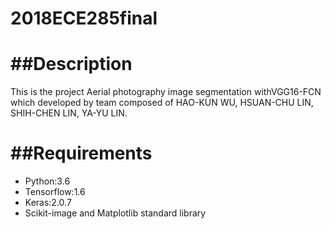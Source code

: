 # 2018ECE285final
##Description
===========
This is the project Aerial photography image segmentation withVGG16-FCN which developed by team composed of HAO-KUN WU, HSUAN-CHU LIN, SHIH-CHEN LIN, YA-YU LIN. 


##Requirements
============
- Python:3.6
- Tensorflow:1.6
- Keras:2.0.7
- Scikit-image and Matplotlib standard library


